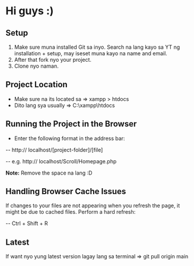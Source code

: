 # Hi guys :)

## Setup
1. Make sure muna installed Git sa inyo. Search na lang kayo sa YT ng installation + setup, may iseset muna kayo na name and email.
2. After that fork nyo your project.
3. Clone nyo naman.

## Project Location
- Make sure na its located sa => xampp > htdocs
- Dito lang sya usually => C:\xampp\htdocs

## Running the Project in the Browser

- Enter the following format in the address bar:

-- http:// localhost/[project-folder]/[file]

-- e.g. http:// localhost/Scroll/Homepage.php

**Note:** Remove the space na lang :D

## Handling Browser Cache Issues

If changes to your files are not appearing when you refresh the page, it might be due to cached files.
Perform a hard refresh:

-- Ctrl + Shift + R

## Latest

If want nyo yung latest version lagay lang sa terminal
=> git pull origin main
   
